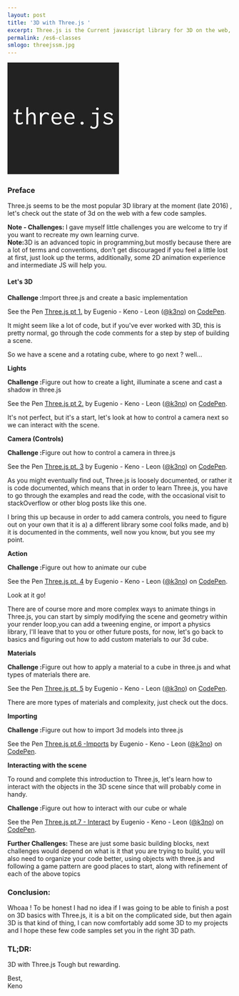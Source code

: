 ```yaml
---
layout: post
title: '3D with Three.js '
excerpt: Three.js is the Current javascript library for 3D on the web, let's see how it works with some code samples...
permalink: /es6-classes
smlogo: threejssm.jpg
---
```


<div class="text-center"><img src="assets/images/threejsLogo.jpg" alt="JavaScript"></div>

<h3 class="fancy">Preface</h3>

Three.js seems to be the most popular 3D library at the moment (late 2016) , let's check out the state of 3d on the web with a few code samples.  

<div class="challenge"> <b>Note - Challenges: </b> I gave myself little challenges you are welcome to try if you want to recreate my own learning curve.</div>


<div class="note"><b>Note:</b>3D is an advanced topic in programming,but mostly because there are a lot of terms and conventions, don't get discouraged if you feel a little lost at first, just look up the terms, additionally, some 2D animation experience and intermediate JS will help you.</div>


<h4 class="fancy">Let's 3D</h4>


<div class="challenge"><b>Challenge :</b>Import three.js and create a basic implementation</div>

<p data-height="600" data-theme-id="0" data-slug-hash="WGkkEx" data-default-tab="js,result" data-user="k3no" data-embed-version="2" class="codepen">See the Pen <a href="http://codepen.io/k3no/pen/WGkkEx/">Three.js pt 1.</a> by Eugenio - Keno -  Leon (<a href="http://codepen.io/k3no">@k3no</a>) on <a href="http://codepen.io">CodePen</a>.</p>
<script async src="//assets.codepen.io/assets/embed/ei.js"></script>


It might seem like a lot of code, but if you've ever worked with 3D, this is pretty normal, go through the code comments for a step by step of building a scene.   

So we have a scene and a rotating cube, where to go next ? well...

<b>Lights</b>
<div class="challenge"><b>Challenge :</b>Figure out how to create a light, illuminate a scene and cast a shadow in three.js</div>

<p data-height="600" data-theme-id="0" data-slug-hash="yapqLg" data-default-tab="js,result" data-user="k3no" data-embed-version="2" class="codepen">See the Pen <a href="http://codepen.io/k3no/pen/yapqLg/">Three.js pt 2.</a> by Eugenio - Keno -  Leon (<a href="http://codepen.io/k3no">@k3no</a>) on <a href="http://codepen.io">CodePen</a>.</p>
<script async src="//assets.codepen.io/assets/embed/ei.js"></script>

It's not perfect, but it's a start, let's look at how to control a camera next so we can interact with the scene.

<b>Camera (Controls)</b>
<div class="challenge"><b>Challenge :</b>Figure out how to control a camera in three.js</div>

<p data-height="600" data-theme-id="0" data-slug-hash="WGrxOx" data-default-tab="js,result" data-user="k3no" data-embed-version="2" class="codepen">See the Pen <a href="http://codepen.io/k3no/pen/WGrxOx/">Three.js pt. 3</a> by Eugenio - Keno -  Leon (<a href="http://codepen.io/k3no">@k3no</a>) on <a href="http://codepen.io">CodePen</a>.</p>
<script async src="//assets.codepen.io/assets/embed/ei.js"></script>

As you might eventually find out, Three.js is loosely documented, or rather it is code documented, which means that in order to learn Three.js, you have to go through the examples and read the code, with the occasional visit to stackOverflow or other blog posts like this one.

I bring this up because in order to add camera controls, you need to figure out on your own that it is a) a different library some cool folks made, and b) it is documented in the comments, well now you know, but you see my point.

<b>Action</b>
<div class="challenge"><b>Challenge :</b>Figure out how to animate our cube</div>

<p data-height="600" data-theme-id="0" data-slug-hash="LRQrYo" data-default-tab="js,result" data-user="k3no" data-embed-version="2" class="codepen">See the Pen <a href="http://codepen.io/k3no/pen/LRQrYo/">Three.js pt. 4</a> by Eugenio - Keno -  Leon (<a href="http://codepen.io/k3no">@k3no</a>) on <a href="http://codepen.io">CodePen</a>.</p>
<script async src="//assets.codepen.io/assets/embed/ei.js"></script>

Look at it go!

There are of course more and more complex ways to animate things in Three.js, you can start by simply modifying the scene and geometry within your render loop,you can add a tweening engine, or import a physics library, I'll leave that to you or other future posts, for now, let's go back to basics and figuring out how to add custom materials to  our 3d cube.

<b>Materials</b>
<div class="challenge"><b>Challenge :</b>Figure out how to apply a material to a cube in three.js and what types of materials there are.</div>

<p data-height="600" data-theme-id="0" data-slug-hash="ZpAPRa" data-default-tab="js,result" data-user="k3no" data-embed-version="2" class="codepen">See the Pen <a href="http://codepen.io/k3no/pen/ZpAPRa/">Three.js pt. 5</a> by Eugenio - Keno -  Leon (<a href="http://codepen.io/k3no">@k3no</a>) on <a href="http://codepen.io">CodePen</a>.</p>
<script async src="//assets.codepen.io/assets/embed/ei.js"></script>

There are more types of materials and complexity, just check out the docs.

<b>Importing</b>
<div class="challenge"><b>Challenge :</b>Figure out how to import 3d models into three.js</div>

<p data-height="600" data-theme-id="0" data-slug-hash="ORvrJN" data-default-tab="js,result" data-user="k3no" data-embed-version="2" class="codepen">See the Pen <a href="http://codepen.io/k3no/pen/ORvrJN/">Three.js pt.6 -Imports</a> by Eugenio - Keno -  Leon (<a href="http://codepen.io/k3no">@k3no</a>) on <a href="http://codepen.io">CodePen</a>.</p>
<script async src="//assets.codepen.io/assets/embed/ei.js"></script>

<b>Interacting with the scene</b>

To round and complete this introduction to Three.js, let's learn how to interact with the objects in the 3D scene since that will probably come in handy.

<div class="challenge"><b>Challenge :</b>Figure out how to interact with our cube  or whale </div>

<p data-height="500" data-theme-id="0" data-slug-hash="WGzXGN" data-default-tab="js,result" data-user="k3no" data-embed-version="2" class="codepen">See the Pen <a href="http://codepen.io/k3no/pen/WGzXGN/">Three.js pt.7 - Interact</a> by Eugenio - Keno -  Leon (<a href="http://codepen.io/k3no">@k3no</a>) on <a href="http://codepen.io">CodePen</a>.</p>
<script async src="//assets.codepen.io/assets/embed/ei.js"></script>


<div class="challenge"> <b>Further Challenges: </b> These are just some basic building blocks, next challenges would depend on what is it that you are trying to build, you  will also need to organize your code better, using objects with three.js and following a game pattern are good places to start, along with refinement of each of the above topics</div>

<h3 class="fancy">Conclusion:</h3>
Whoaa ! To be honest I had no idea if I was going to be able to finish a post on 3D basics with Three.js, it is a bit on the complicated side, but then again 3D is that kind of thing, I can now comfortably add some 3D to my projects and I hope these few code samples set you in the right 3D path.

<h3 class="fancy"> TL&#59;DR: </h3>

3D with Three.js Tough but rewarding.


Best,
<br />
Keno
